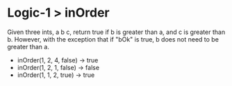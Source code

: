 # Logic-1 > inOrder

Given three ints, a b c, return true if b is greater than a, and c is greater than b. However, with the exception that if "bOk" is true, b does not need to be greater than a.

- inOrder(1, 2, 4, false) → true
- inOrder(1, 2, 1, false) → false
- inOrder(1, 1, 2, true) → true